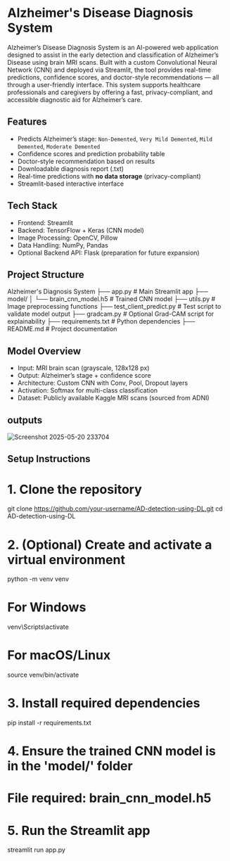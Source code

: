 
#  Alzheimer's Disease Diagnosis System
Alzheimer’s Disease Diagnosis System is an AI-powered web application designed to assist in the early detection and classification of Alzheimer’s Disease using brain MRI scans. Built with a custom Convolutional Neural Network (CNN) and deployed via Streamlit, the tool provides real-time predictions, confidence scores, and doctor-style recommendations — all through a user-friendly interface. This system supports healthcare professionals and caregivers by offering a fast, privacy-compliant, and accessible diagnostic aid for Alzheimer’s care.

## Features
-  Predicts Alzheimer’s stage: `Non-Demented`, `Very Mild Demented`, `Mild Demented`, `Moderate Demented`
-  Confidence scores and prediction probability table
-  Doctor-style recommendation based on results
-  Downloadable diagnosis report (.txt)
-  Real-time predictions with **no data storage** (privacy-compliant)
-  Streamlit-based interactive interface

##  Tech Stack
- Frontend: Streamlit
- Backend: TensorFlow + Keras (CNN model)
- Image Processing: OpenCV, Pillow
- Data Handling: NumPy, Pandas
- Optional Backend API: Flask (preparation for future expansion)

##  Project Structure
 Alzheimer's Diagnosis System
├── app.py # Main Streamlit app
├── model/
│ └── brain_cnn_model.h5 # Trained CNN model
├── utils.py # Image preprocessing functions
├── test_client_predict.py # Test script to validate model output
├── gradcam.py # Optional Grad-CAM script for explainability
├── requirements.txt # Python dependencies
├── README.md # Project documentation

## Model Overview
- Input: MRI brain scan (grayscale, 128x128 px)
- Output: Alzheimer’s stage + confidence score
- Architecture: Custom CNN with Conv, Pool, Dropout layers
- Activation: Softmax for multi-class classification
- Dataset: Publicly available Kaggle MRI scans (sourced from ADNI)
## outputs
![Screenshot 2025-05-20 233704](https://github.com/user-attachments/assets/57658473-74ab-4c71-b4c6-edfcc4ecd378)


## Setup Instructions
# 1. Clone the repository
git clone https://github.com/your-username/AD-detection-using-DL.git
cd AD-detection-using-DL
# 2. (Optional) Create and activate a virtual environment
python -m venv venv
# For Windows
venv\Scripts\activate
# For macOS/Linux
source venv/bin/activate
# 3. Install required dependencies
pip install -r requirements.txt
# 4. Ensure the trained CNN model is in the 'model/' folder
# File required: brain_cnn_model.h5
# 5. Run the Streamlit app
streamlit run app.py


